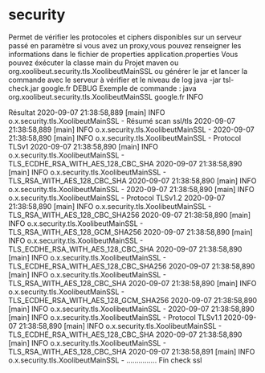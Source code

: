 # security
Permet de vérifier les protocoles et ciphers disponibles sur un serveur passé en paramètre
si vous avez un proxy,vous pouvez renseigner les informations dans le fichier de properties
application.properties
Vous pouvez éxécuter la classe main du Projet maven ou org.xoolibeut.security.tls.XoolibeutMainSSL
ou générer le jar et lancer la commande avec le serveur à vérifier et le niveau de log
java -jar tsl-check.jar google.fr DEBUG
Exemple de commande :
java org.xoolibeut.security.tls.XoolibeutMainSSL google.fr INFO

Résultat 
2020-09-07 21:38:58,889 [main] INFO  o.x.security.tls.XoolibeutMainSSL - Résumé scan ssl/tls 
2020-09-07 21:38:58,889 [main] INFO  o.x.security.tls.XoolibeutMainSSL - 
2020-09-07 21:38:58,890 [main] INFO  o.x.security.tls.XoolibeutMainSSL - Protocol TLSv1
2020-09-07 21:38:58,890 [main] INFO  o.x.security.tls.XoolibeutMainSSL - TLS_ECDHE_RSA_WITH_AES_128_CBC_SHA
2020-09-07 21:38:58,890 [main] INFO  o.x.security.tls.XoolibeutMainSSL - TLS_RSA_WITH_AES_128_CBC_SHA
2020-09-07 21:38:58,890 [main] INFO  o.x.security.tls.XoolibeutMainSSL - 
2020-09-07 21:38:58,890 [main] INFO  o.x.security.tls.XoolibeutMainSSL - Protocol TLSv1.2
2020-09-07 21:38:58,890 [main] INFO  o.x.security.tls.XoolibeutMainSSL - TLS_RSA_WITH_AES_128_CBC_SHA256
2020-09-07 21:38:58,890 [main] INFO  o.x.security.tls.XoolibeutMainSSL - TLS_RSA_WITH_AES_128_GCM_SHA256
2020-09-07 21:38:58,890 [main] INFO  o.x.security.tls.XoolibeutMainSSL - TLS_ECDHE_RSA_WITH_AES_128_CBC_SHA
2020-09-07 21:38:58,890 [main] INFO  o.x.security.tls.XoolibeutMainSSL - TLS_ECDHE_RSA_WITH_AES_128_CBC_SHA256
2020-09-07 21:38:58,890 [main] INFO  o.x.security.tls.XoolibeutMainSSL - TLS_RSA_WITH_AES_128_CBC_SHA
2020-09-07 21:38:58,890 [main] INFO  o.x.security.tls.XoolibeutMainSSL - TLS_ECDHE_RSA_WITH_AES_128_GCM_SHA256
2020-09-07 21:38:58,890 [main] INFO  o.x.security.tls.XoolibeutMainSSL - 
2020-09-07 21:38:58,890 [main] INFO  o.x.security.tls.XoolibeutMainSSL - Protocol TLSv1.1
2020-09-07 21:38:58,890 [main] INFO  o.x.security.tls.XoolibeutMainSSL - TLS_ECDHE_RSA_WITH_AES_128_CBC_SHA
2020-09-07 21:38:58,890 [main] INFO  o.x.security.tls.XoolibeutMainSSL - TLS_RSA_WITH_AES_128_CBC_SHA
2020-09-07 21:38:58,891 [main] INFO  o.x.security.tls.XoolibeutMainSSL - ............... Fin check ssl

